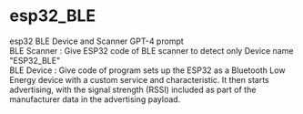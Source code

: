 # esp32_BLE
esp32 BLE Device and Scanner
GPT-4 prompt <br/>
BLE Scanner : Give ESP32 code of BLE scanner to detect only Device name "ESP32_BLE" <br/>
BLE Device : Give code of program sets up the ESP32 as a Bluetooth Low Energy device with a custom service and characteristic. It then starts advertising, with the signal strength (RSSI) included as part of the manufacturer data in the advertising payload. <br/>

